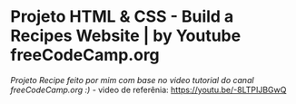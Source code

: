 # Projeto HTML & CSS - Build a Recipes Website | by Youtube freeCodeCamp.org

_Projeto Recipe feito por mim com base no video tutorial do canal freeCodeCamp.org :)_
	- video de referênia: https://youtu.be/-8LTPIJBGwQ
